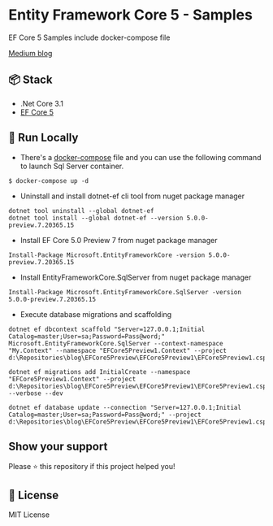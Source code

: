 # Entity Framework Core 5 - Samples
EF Core 5 Samples include docker-compose file

[Medium blog](https://medium.com/@Oktaykir)

## 📦 Stack
* .Net Core 3.1
* [EF Core 5](https://docs.microsoft.com/en-us/ef/core/)

## 🚀 Run Locally
* There's a [docker-compose](build/docker-compose.yml) file and you can use the following command to launch Sql Server container. 
```
$ docker-compose up -d
```

* Uninstall and install dotnet-ef cli tool from nuget package manager
```
dotnet tool uninstall --global dotnet-ef
dotnet tool install --global dotnet-ef --version 5.0.0-preview.7.20365.15
```

* Install EF Core 5.0 Preview 7 from nuget package manager
```
Install-Package Microsoft.EntityFrameworkCore -version 5.0.0-preview.7.20365.15
```

* Install EntityFrameworkCore.SqlServer from nuget package manager
```
Install-Package Microsoft.EntityFrameworkCore.SqlServer -version 5.0.0-preview.7.20365.15
```
* Execute database migrations and scaffolding
```
dotnet ef dbcontext scaffold "Server=127.0.0.1;Initial Catalog=master;User=sa;Password=Pass@word;" Microsoft.EntityFrameworkCore.SqlServer --context-namespace "My.Context" --namespace "EFCore5Preview1.Context" --project d:\Repositories\blog\EFCore5Preview\EFCore5Preview1\EFCore5Preview1.csproj

dotnet ef migrations add InitialCreate --namespace "EFCore5Preview1.Context" --project d:\Repositories\blog\EFCore5Preview\EFCore5Preview1\EFCore5Preview1.csproj --verbose --dev

dotnet ef database update --connection "Server=127.0.0.1;Initial Catalog=master;User=sa;Password=Pass@word;" --project d:\Repositories\blog\EFCore5Preview\EFCore5Preview1\EFCore5Preview1.csproj
```

## Show your support
Please ⭐️ this repository if this project helped you!

## 📝 License
MIT License
